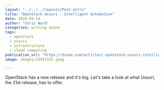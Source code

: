 ```yaml
---
layout: "../../../layouts/Post.astro"
title: "OpenStack Ussuri - Intelligent Automation"
date: 2020-05-14
author: "Chris Ward"
categories: writing dzone
tags: 
  - openstack
  - ussuri
  - infrastructure
  - cloud computing
publication_url: "https://dzone.com/articles/-openstack-ussuri-intelligent-automation"
image: images/13457325.jpeg

---
```

OpenStack has a new release and it's big. Let's take a look at what Ussuri, the 21st release, has to offer.

